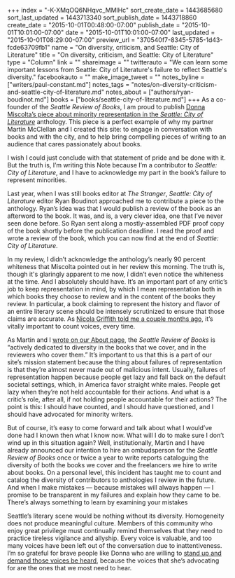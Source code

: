 +++
index = "-K-XMqOQ6NHqvc_MMlHc"
sort_create_date = 1443685680
sort_last_updated = 1443713340
sort_publish_date = 1443718860
create_date = "2015-10-01T00:48:00-07:00"
publish_date = "2015-10-01T10:01:00-07:00"
date = "2015-10-01T10:01:00-07:00"
last_updated = "2015-10-01T08:29:00-07:00"
preview_url = "370540f7-8345-5785-1d43-fcde63709fb1"
name = "On diversity, criticism, and Seattle: City of Literature"
title = "On diversity, criticism, and Seattle: City of Literature"
type = "Column"
link = ""
shareimage = ""
twitterauto = "We can learn some important lessons from Seattle: City of Literature's failure to reflect Seattle's diversity."
facebookauto = ""
make_image_tweet = ""
notes_byline = ["writers/paul-constant.md"]
notes_tags = "notes/on-diversity-criticism-and-seattle-city-of-literature.md"
notes_about = ["authors/ryan-boudinot.md"]
books = ["books/seattle-city-of-literature.md"]
+++
As a co-founder of the *Seattle Review of Books*, I am proud to publish [Donna Miscolta’s piece about minority representation in the *Seattle: City of Literature*](http://seattlereviewofbooks.com/reviews/reflections-by-and-about-white-people/) anthology. This piece is a perfect example of why my partner Martin McClellan and I created this site: to engage in conversation with books and with the city, and to help bring compelling pieces of writing to an audience that cares passionately about books.
 
I wish I could just conclude with that statement of pride and be done with it. But the truth is, I’m writing this Note because I’m a contributor to *Seattle: City of Literature*, and I have to acknowledge my part in the book’s failure to represent minorities. 

Last year, when I was still books editor at *The Stranger*, *Seattle: City of Literature* editor Ryan Boudinot approached me to contribute a piece to the anthology. Ryan’s idea was that I would publish a review of the book as an afterword to the book. It was, and is, a very clever idea, one that I’ve never seen done before. So Ryan sent along a mostly-assembled PDF proof copy of the book shortly before the publication deadline. I read the proof and wrote a review of the book, which you can now find at the end of *Seattle: City of Literature*.

In my review, I didn’t acknowledge the anthology’s nearly 90 percent whiteness that Miscolta pointed out in her review this morning. The truth is, though it's glaringly apparent to me now, I didn’t even notice the whiteness at the time. And I absolutely should have. It’s an important part of any critic’s job to keep representation in mind, by which I mean representation both in which books they choose to review and in the content of the books they review. In particular, a book claiming to represent the history and flavor of an entire literary scene should be intensely scrutinized to ensure that those claims are accurate. As [Nicola Griffith told me a couple months ago](http://seattlereviewofbooks.com/notes/2015/07/27/talking-with-nicola-griffith-about-the-importance-of-counting-womens-stories/), it’s vitally important to count voices, every time.

As Martin and I [wrote on our About page](http://seattlereviewofbooks.com/about/), the *Seattle Review of Books* is “actively dedicated to diversity in the books that we cover, and in the reviewers who cover them.” It’s important to us that this is a part of our site’s mission statement because the thing about failures of representation is that they’re almost never made out of malicious intent. Usually, failures of representation happen because people get lazy and fall back on the default societal settings, which, in America favor straight white males. People get lazy when they’re not held accountable for their actions. And what is a critic’s role, after all, if not holding people accountable for their actions? The point is this: I should have counted, and I should have questioned, and I should have advocated for minority writers.

But of course, it’s easy to come forward and talk about what I would’ve done had I known then what I know now. What will I do to make sure I don’t wind up in this situation again? Well, institutionally, Martin and I have already announced our intention to hire an ombudsperson for the *Seattle Review of Books* once or twice a year to write reports cataloguing the diversity of both the books we cover and the freelancers we hire to write about books. On a personal level, this incident has taught me to count and catalog the diversity of contributors to anthologies I review in the future. And when I make mistakes — because mistakes will always happen — I promise to be transparent in my failures and explain how they came to be. There’s always something to learn by examining your mistakes

Seattle’s literary scene would be nothing without its diversity. Homogeneity does not produce meaningful culture. Members of this community who enjoy great privilege must continually remind themselves that they need to practice tireless vigilance and allyship. Every voice  is valuable, and too many voices have been left out of the conversation due to inattentiveness. I’m so grateful for brave people like Donna who are willing to [stand up and demand those voices be heard](http://seattlereviewofbooks.com/reviews/reflections-by-and-about-white-people/), because the voices that she’s advocating for are the ones that we most need to hear.